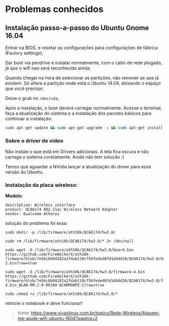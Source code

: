 # Problemas conhecidos

## Instalação passo-a-passo do Ubuntu Gnome 16.04

Entrar na BIOS, e resetar as configurações para configurações de fábrica (Factory settings);

Dar boot via pendrive e instalar normalmente, com o cabo de rede plugado, já que o wifi nao será reconhecido ainda;

Quando chegar na hora de selecionar as partições, não remover as que já existem. Só altere a partição onde está o Ubuntu 14.04, deixando o espaço que você precisar;

Deixe o grub no `/dev/sda`;

Após a instalação, o boot deverá carregar normalmente. Acesse o terminal, faça a atualização do sistema e a instalação dos pacotes básicos para continuar a instalação:

```sh
sudo apt-get update && sudo apt-get upgrade -y && sudo apt-get install ubuntu-restricted-extras git 
```

### Sobre o driver de video

Não instale  o que está em Drivers adicionais. A tela fica escura e não carrega o sistema coretamente. Ainda não tem solução :(

Temos que aguardar a NVidia lançar a atualização do driver para essa versão do Ubuntu.

### Instalação da placa wireless:

**Modelo:**

```
description: Wireless interface
product: QCA6174 802.11ac Wireless Network Adapter
vendor: Qualcomm Atheros
```

solução do problema foi essa:

```
sudo mkdir -p /lib/firmware/ath10k/QCA6174/hw3.0/

sudo rm /lib/firmware/ath10k/QCA6174/hw3.0/* 2> /dev/null

sudo wget -O /lib/firmware/ath10k/QCA6174/hw3.0/board.bin https://github.com/FireWalkerX/ath10k-firmware/blob/7e56cbb94182a2fdab110cf5bfeded8fd1d44d30/QCA6174/hw3.0/board-2.bin?raw=true

sudo wget -O /lib/firmware/ath10k/QCA6174/hw3.0/firmware-4.bin https://github.com/FireWalkerX/ath10k-firmware/blob/7e56cbb94182a2fdab110cf5bfeded8fd1d44d30/QCA6174/hw3.0/firmware-4.bin_WLAN.RM.2.0-00180-QCARMSWPZ-1?raw=true

sudo chmod +x /lib/firmware/ath10k/QCA6174/hw3.0/*
```

reinicie o notebook e deve funcionar!

> fonte: https://www.vivaolinux.com.br/topico/Rede-Wireless/Alguem-me-ajude-wifi-ubuntu-1604?pagina=2
